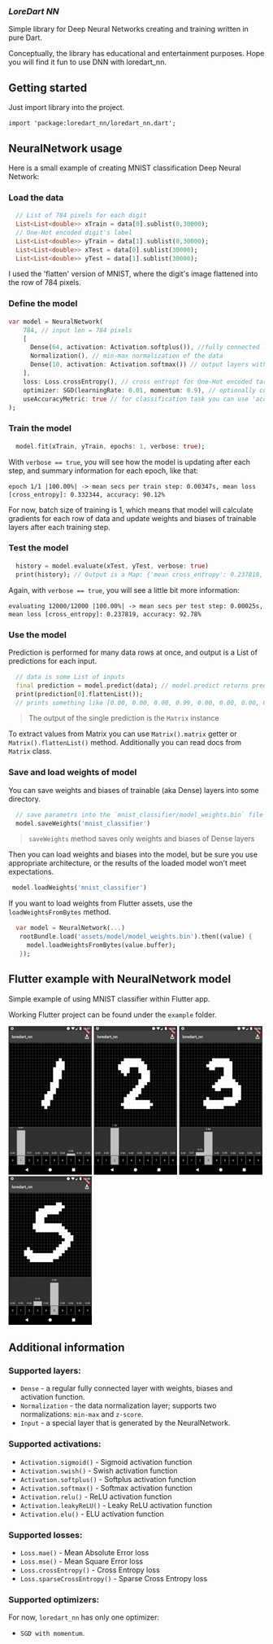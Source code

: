 
### _LoreDart NN_
Simple library for Deep Neural Networks creating and training written in pure Dart.

Conceptually, the library has educational and entertainment purposes. Hope you will find it fun to use DNN with loredart_nn.

## Getting started

Just import library into the project.
```
import 'package:loredart_nn/loredart_nn.dart';
```
## NeuralNetwork usage

Here is a small example of creating MNIST classification Deep Neural Network:

### Load the data
```dart
  // List of 784 pixels for each digit
  List<List<double>> xTrain = data[0].sublist(0,30000);
  // One-Hot encoded digit's label 
  List<List<double>> yTrain = data[1].sublist(0,30000);
  List<List<double>> xTest = data[0].sublist(30000);
  List<List<double>> yTest = data[1].sublist(30000);
```
I used the 'flatten' version of MNIST, where the digit's image flattened into the row of 784 pixels.
### Define the model
```dart
var model = NeuralNetwork(
    784, // input len = 784 pixels
    [
      Dense(64, activation: Activation.softplus()), //fully connected layer
      Normalization(), // min-max normalization of the data
      Dense(10, activation: Activation.softmax()) // output layers with softmax
    ],
    loss: Loss.crossEntropy(), // cross entropt for One-Hot encoded target values
    optimizer: SGD(learningRate: 0.01, momentum: 0.9), // optionally customize SGD optimizer with momentum > 0
    useAccuracyMetric: true // for classification task you can use 'accuracy' metric
);
```
### Train the model
```dart
  model.fit(xTrain, yTrain, epochs: 1, verbose: true);
```
With `verbose == true`, you will see how the model is updating after each step, and summary information for each epoch, like that:
```
epoch 1/1 |100.00%| -> mean secs per train step: 0.00347s, mean loss [cross_entropy]: 0.332344, accuracy: 90.12%
```
For now, batch size of training is 1, which means that model will calculate gradients for each row of data and update weights and biases of trainable layers after each training step.

### Test the model
```dart
  history = model.evaluate(xTest, yTest, verbose: true)
  print(history); // Output is a Map: {'mean cross_entropy': 0.237818, 'accuracy': 0.927833} 
```
Again, with `verbose == true`, you will see a little bit more information:
```
evaluating 12000/12000 |100.00%| -> mean secs per test step: 0.00025s, mean loss [cross_entropy]: 0.237819, accuracy: 92.78%
```
### Use the model
Prediction is performed for many data rows at once, and output is a List of predictions for each input.
```dart
  // data is some List of inputs
  final prediction = model.predict(data); // model.predict returns prediction for each row in data 
  print(prediction[0].flattenList()); 
  // prints something like [0.00, 0.00, 0.00, 0.99, 0.00, 0.00, 0.00, 0.00, 0.00, 0.00]
```
> The output of the single prediction is the `Matrix` instance

To extract values from Matrix you can use `Matrix().matrix` getter or `Matrix().flattenList()` method. Additionally you can read docs from `Matrix` class.
### Save and load weights of model
You can save weights and biases of trainable (aka Dense) layers into some directory.
```dart
  // save parametrs into the `mnist_classifier/model_weights.bin` file
  model.saveWeights('mnist_classifier')
```
> `saveWeights` method saves only weights and biases of Dense layers

Then you can load weights and biases into the model, but be sure you use appropriate architecture, or the results of the loaded model won't meet expectations.

```dart
 model.loadWeights('mnist_classifier')
```
If you want to load weights from Flutter assets, use the `loadWeightsFromBytes` method.
```dart
  var model = NeuralNetwork(...)
   rootBundle.load('assets/model/model_weights.bin').then((value) {
     model.loadWeightsFromBytes(value.buffer);
   });
```
## Flutter example with NeuralNetwork model
Simple example of using MNIST classifier within Flutter app.

Working Flutter project can be found under the `example` folder.

!['1' exmaple](assets\mnist1s.png) !['2' example](assets/mnist2s.png) !['3' example](assets/mnist3s.png) !['5' example](assets/mnist5s.png)

## Additional information
### Supported layers:
- `Dense` - a regular fully connected layer with weights, biases and activation function.
- `Normalization` - the data normalization layer; supports two normalizations: `min-max` and `z-score`.
- `Input` - a special layer that is generated by the NeuralNetwork.

### Supported activations:
- `Activation.sigmoid()` - Sigmoid activation function
- `Activation.swish()`  - Swish activation function
- `Activation.softplus()`  - Softplus activation function
- `Activation.softmax()`  - Softmax activation function
- `Activation.relu()`  - ReLU activation function
- `Activation.leakyReLU()`  - Leaky ReLU activation function
- `Activation.elu()`  - ELU activation function

### Supported losses:
- `Loss.mae()` - Mean Absolute Error loss
- `Loss.mse()` - Mean Square Error loss
- `Loss.crossEntropy()` - Cross Entropy loss
- `Loss.sparseCrossEntropy()` - Sparse Cross Entropy loss
### Supported optimizers:
For now, `loredart_nn` has only one optimizer: 
- `SGD with momentum`.